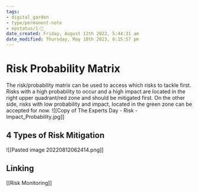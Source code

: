 ```yaml
---
tags: 
- digital_garden
- type/permanent-note
- epstatus/1-🌱
date_created: Friday, August 12th 2022, 5:44:31 am
date_modified: Thursday, May 18th 2023, 6:15:57 pm
---
```

# Risk Probability Matrix
The risk/probability matrix can be used to access which risks to tackle first. Risks with a high probability to occur and a high impact are located in the right upper quadrant/red zone and should be mitigated first. On the other side, risks with low probability and impact, located in the green zone can be accepted for now.
![[Copy of The Experts Day - Risk - Impact_Probability.jpg]]

## 4 Types of Risk Mitigation
![[Pasted image 20220812062414.png]]
## Linking
[[Risk Monitoring]]